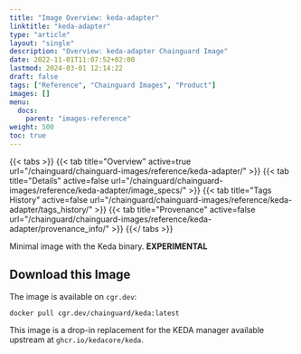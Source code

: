 ```yaml
---
title: "Image Overview: keda-adapter"
linktitle: "keda-adapter"
type: "article"
layout: "single"
description: "Overview: keda-adapter Chainguard Image"
date: 2022-11-01T11:07:52+02:00
lastmod: 2024-03-01 12:14:22
draft: false
tags: ["Reference", "Chainguard Images", "Product"]
images: []
menu: 
  docs: 
    parent: "images-reference"
weight: 500
toc: true
---
```


{{< tabs >}}
{{< tab title="Overview" active=true url="/chainguard/chainguard-images/reference/keda-adapter/" >}}
{{< tab title="Details" active=false url="/chainguard/chainguard-images/reference/keda-adapter/image_specs/" >}}
{{< tab title="Tags History" active=false url="/chainguard/chainguard-images/reference/keda-adapter/tags_history/" >}}
{{< tab title="Provenance" active=false url="/chainguard/chainguard-images/reference/keda-adapter/provenance_info/" >}}
{{</ tabs >}}



<!--overview:start-->
Minimal image with the Keda binary. **EXPERIMENTAL**
<!--overview:end-->

<!--getting:start-->
## Download this Image
The image is available on `cgr.dev`:

```
docker pull cgr.dev/chainguard/keda:latest
```
<!--getting:end-->

<!--body:start-->
This image is a drop-in replacement for the KEDA manager available upstream at `ghcr.io/kedacore/keda`.
<!--body:end-->

